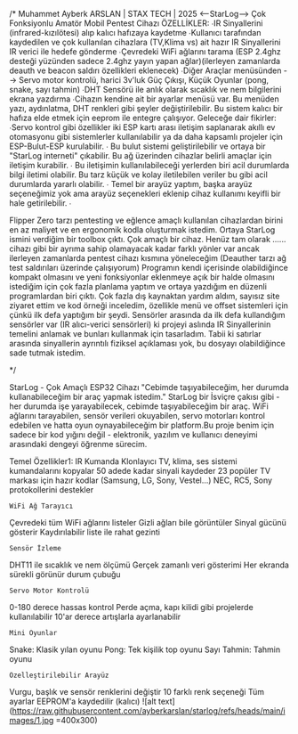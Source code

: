 
/* Muhammet Ayberk ARSLAN | STAX TECH | 2025
<--StarLog--> Çok Fonksiyonlu Amatör Mobil Pentest Cihazı
ÖZELLİKLER: ∙IR Sinyallerini (infrared-kızılötesi) alıp kalıcı hafızaya kaydetme ∙Kullanıcı tarafından kaydedilen ve çok kullanılan cihazlara (TV,Klima vs) ait hazır IR Sinyallerini IR verici ile hedefe gönderme ∙Çevredeki WiFi ağlarını tarama (ESP 2.4ghz desteği yüzünden sadece 2.4ghz yayın yapan ağlar)(ilerleyen zamanlarda deauth ve beacon saldırı özellikleri eklenecek) ∙Diğer Araçlar menüsünden --> Servo motor kontrolü, harici 3v'luk Güç Çıkışı, Küçük Oyunlar (pong, snake, sayı tahmin) ∙DHT Sensörü ile anlık olarak sıcaklık ve nem bilgilerini ekrana yazdırma ∙Cihazın kendine ait bir ayarlar menüsü var. Bu menüden yazı, aydınlatma, DHT renkleri gibi şeyler değiştirilebilir. Bu sistem kalıcı bir hafıza elde etmek için eeprom ile entegre çalışıyor.
Geleceğe dair fikirler: ∙Servo kontrol gibi özellikler iki ESP kartı arası iletişim saplanarak akıllı ev otomasyonu gibi sistemlerler kullanılabilir ya da daha kapsamlı projeler için ESP-Bulut-ESP kurulabilir. ∙ Bu bulut sistemi geliştirilebilir ve ortaya bir "StarLog interneti" çıkabilir. Bu ağ üzerinden cihazlar belirli amaçlar için iletişim kurabilir. ∙ Bu iletişimin kullanılabileceği yerlerden biri acil durumlarda bilgi iletimi olabilir. Bu tarz küçük ve kolay iletilebilen veriler bu gibi acil durumlarda yararlı olabilir. ∙ Temel bir arayüz yaptım, başka arayüz seçeneğimiz yok ama arayüz seçenekleri eklenip cihaz kullanımı keyifli bir hale getirilebilir. ∙

Flipper Zero tarzı pentesting ve eğlence amaçlı kullanılan cihazlardan birini en az maliyet ve en ergonomik kodla oluşturmak istedim. Ortaya StarLog ismini verdiğim bir toolbox çıktı. Çok amaçlı bir cihaz. Henüz tam olarak ...... cihazı gibi bir ayrıma sahip olamayacak kadar farklı yönler var ancak ilerleyen zamanlarda pentest cihazı kısmına yöneleceğim (Deauther tarzı ağ test saldırıları üzerinde çalışıyorum) Programın kendi içerisinde olabildiğince kompakt olmasını ve yeni fonksiyonlar eklenmeye açık bir halde olmasını istediğim için çok fazla planlama yaptım ve ortaya yazdığım en düzenli programlardan biri çıktı. Çok fazla dış kaynaktan yardım aldım, sayısız site ziyaret ettim ve kod örneği inceledim, özellikle menü ve offset sistemleri için çünkü ilk defa yaptığım bir şeydi. Sensörler arasında da ilk defa kullandığım sensörler var (IR alıcı-verici sensörleri) ki projeyi aslında IR Sinyallerinin temelini anlamak ve bunları kullanmak için tasarladım. Tabii ki satırlar arasında sinyallerin ayrıntılı fiziksel açıklaması yok, bu dosyayı olabildiğince sade tutmak istedim.

*/

StarLog - Çok Amaçlı ESP32 Cihazı "Cebimde taşıyabileceğim, her durumda kullanabileceğim bir araç yapmak istedim." StarLog bir İsviçre çakısı gibi - her durumda işe yarayabilecek, cebimde taşıyabileceğim bir araç. WiFi ağlarını tarayabilen, sensör verileri okuyabilen, servo motorları kontrol edebilen ve hatta oyun oynayabileceğim bir platform.Bu proje benim için sadece bir kod yığını değil - elektronik, yazılım ve kullanıcı deneyimi arasındaki dengeyi öğrenme sürecim.

Temel Özellikler1: IR Kumanda Klonlayıcı TV, klima, ses sistemi kumandalarını kopyalar 50 adede kadar sinyali kaydeder 23 popüler TV markası için hazır kodlar (Samsung, LG, Sony, Vestel...) NEC, RC5, Sony protokollerini destekler

    WiFi Ağ Tarayıcı

Çevredeki tüm WiFi ağlarını listeler Gizli ağları bile görüntüler Sinyal gücünü gösterir Kaydırılabilir liste ile rahat gezinti

    Sensör İzleme

DHT11 ile sıcaklık ve nem ölçümü Gerçek zamanlı veri gösterimi Her ekranda sürekli görünür durum çubuğu

    Servo Motor Kontrolü

0-180 derece hassas kontrol Perde açma, kapı kilidi gibi projelerde kullanılabilir 10'ar derece artışlarla ayarlanabilir

    Mini Oyunlar

Snake: Klasik yılan oyunu Pong: Tek kişilik top oyunu Sayı Tahmin: Tahmin oyunu

    Özelleştirilebilir Arayüz

Vurgu, başlık ve sensör renklerini değiştir 10 farklı renk seçeneği Tüm ayarlar EEPROM'a kaydedilir (kalıcı)
![alt text](https://raw.githubusercontent.com/ayberkarslan/starlog/refs/heads/main/images/1.jpg =400x300)

